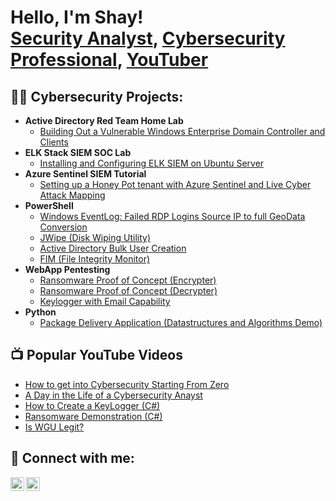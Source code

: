 <h1>Hello, I'm Shay! <br/><a href="https://github.com/ShaySoFresh">Security Analyst</a>, <a href="https://www.linkedin.com/in/shay-ilkhani/">Cybersecurity Professional</a>, <a href="https://www.youtube.com/@ShaySoFresh777">YouTuber</a></h1>

<h2>👨‍💻 Cybersecurity Projects:</h2>

- <b>Active Directory Red Team Home Lab</b>
  - [Building Out a Vulnerable Windows Enterprise Domain Controller and Clients](https://github.com/ShaySoFresh/)
- <b>ELK Stack SIEM SOC Lab</b>
  - [Installing and Configuring ELK SIEM on Ubuntu Server](https://github.com/ShaySoFresh/)
- <b>Azure Sentinel SIEM Tutorial</b>
  - [Setting up a Honey Pot tenant with Azure Sentinel and Live Cyber Attack Mapping](https://github.com/ShaySoFresh/)
- <b>PowerShell</b>
  - [Windows EventLog: Failed RDP Logins Source IP to full GeoData Conversion](https://github.com/ShaySoFresh/)
  - [JWipe (Disk Wiping Utility)](https://github.com/ShaySoFresh/)
  - [Active Directory Bulk User Creation](https://github.com/ShaySoFresh/)
  - [FIM (File Integrity Monitor)](https://github.com/ShaySoFresh/)
- <b>WebApp Pentesting</b>
  - [Ransomware Proof of Concept (Encrypter)](https://github.com/ShaySoFresh/)
  - [Ransomware Proof of Concept (Decrypter)](https://github.com/ShaySoFresh/)
  - [Keylogger with Email Capability](https://github.com/ShaySoFresh/)
- <b>Python</b>
  - [Package Delivery Application (Datastructures and Algorithms Demo)](https://github.com/ShaySoFresh)

<h2>📺 Popular YouTube Videos</h2>

- [How to get into Cybersecurity Starting From Zero](https://www.youtube.com/watch?v=a83ASGn_V_s)
- [A Day in the Life of a Cybersecurity Anayst](https://www.youtube.com/watch?v=uHy3oM7NnoU)
- [How to Create a KeyLogger (C#)](https://www.youtube.com/watch?v=N-L9hklSlNk)
- [Ransomware Demonstration (C#)](https://www.youtube.com/watch?v=OfvdQeh79s0)
- [Is WGU Legit?](https://www.youtube.com/watch?v=E2MwRWxDBkA)

<h2> 🤳 Connect with me:</h2>

[<img align="left" alt="ShaySoFresh | YouTube" width="22px" src="https://cdn.jsdelivr.net/npm/simple-icons@v3/icons/youtube.svg" />][youtube]
[<img align="left" alt="ShayIlkhani | LinkedIn" width="22px" src="https://cdn.jsdelivr.net/npm/simple-icons@v3/icons/linkedin.svg" />][linkedin]

[youtube]: https://www.youtube.com/@ShaySoFresh777
[linkedin]: https://linkedin.com/in/shay-ilkhani

<!--
**ShaySoFresh/ShaySoFresh** is a ✨ _special_ ✨ repository because its `README.md` (this file) appears on your GitHub profile.

Here are some ideas to get you started:

- 🔭 I’m currently working on ...
- 🌱 I’m currently learning ...
- 👯 I’m looking to collaborate on ...
- 🤔 I’m looking for help with ...
- 💬 Ask me about ...
- 📫 How to reach me: ...
- 😄 Pronouns: ...
- ⚡ Fun fact: ...
-->
